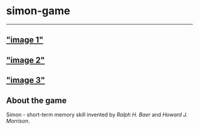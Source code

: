 # simon-game 
--- 
["image 1"]("./images/1.png")
---
["image 2"]("./images/2.png")
---
["image 3"]("./images/3.png")
---


## About the game
Simon - short-term memory skill invented by _Ralph H. Baer_ and _Howard J. Morrison_.
